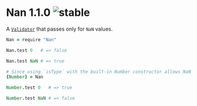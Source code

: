 
# Nan 1.1.0 ![stable](https://img.shields.io/badge/stability-stable-4EBA0F.svg?style=flat)

A [`Validator`](https://github.com/aleclarson/Validator) that passes only for `NaN` values.

```coffee
Nan = require "Nan"

Nan.test 0   # => false

Nan.test NaN # => true

# Since using `isType` with the built-in Number constructor allows NaN values, we need a validator that is the exact opposite of `Nan`.
{Number} = Nan

Number.test 0   # => true

Number.test NaN # => false
```
